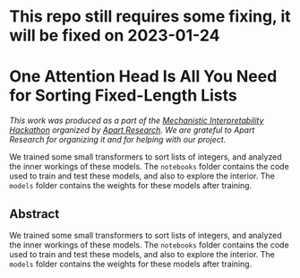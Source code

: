 # This repo still requires some fixing, it will be fixed on 2023-01-24

# One Attention Head Is All You Need for Sorting Fixed-Length Lists

*This work was produced as a part of the [Mechanistic Interpretability Hackathon](https://itch.io/jam/mechint) organized by [Apart Research](https://apartresearch.com). We are grateful to Apart Research for organizing it and for helping with our project.*

We trained some small transformers to sort lists of integers, and analyzed the inner workings of these models. The `notebooks` folder contains the code used to train and test these models, and also to explore the interior. The `models` folder contains the weights for these models after training.

## Abstract

We trained some small transformers to sort lists of integers, and analyzed the inner workings of these models. The `notebooks` folder contains the code used to train and test these models, and also to explore the interior. The `models` folder contains the weights for these models after training.  
